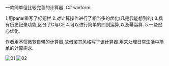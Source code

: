 
一款简单但比较完善的计算器.
C# winform:

1.用panel重写了标题栏
2.对计算操作进行了相当多的优化(凡是我能想到的)
3.具有历史记录功能,区分了C与CE
4.可以进行简单的四则运算,以及幂运算.
5.一些贴心优化.

作者用不惯微软自带的计算器,故借鉴其风格写了该计算器.用来处理日常生活中简单的计算需求.

![01](https://github.com/ILCNa/Calc/assets/53550905/74bd23b1-a742-4830-ae92-4b7b6fce8055)
![02](https://github.com/ILCNa/Calc/assets/53550905/e17ef763-12e1-42d5-b8fa-f4f987aa28c5)
